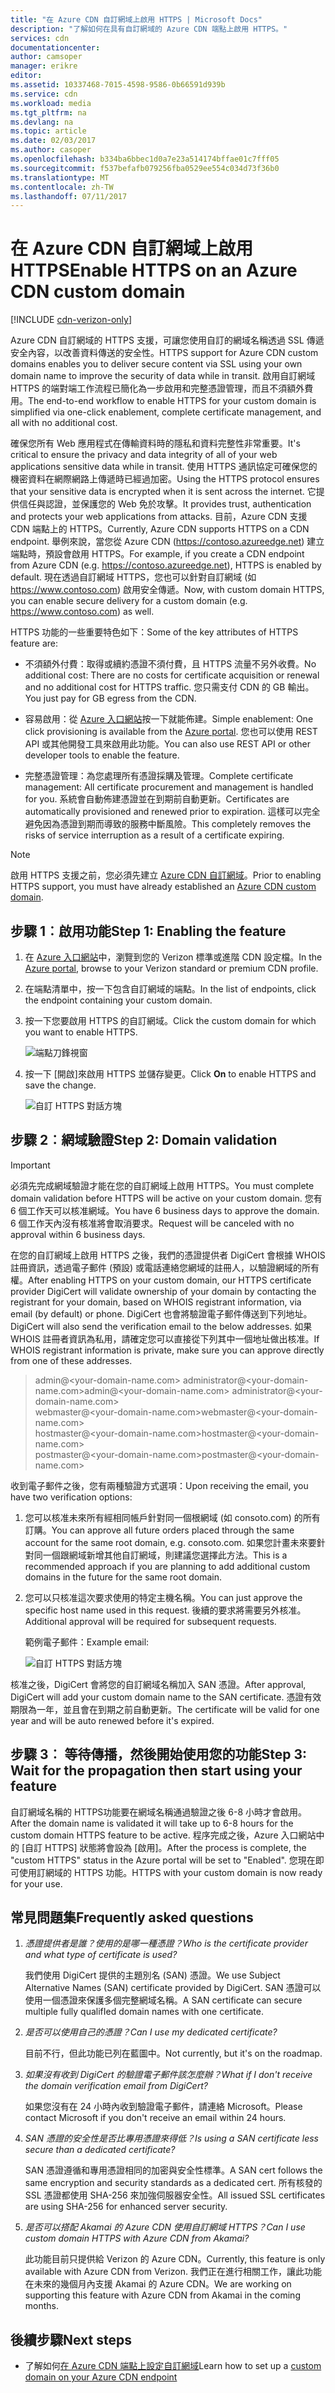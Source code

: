 ```yaml
---
title: "在 Azure CDN 自訂網域上啟用 HTTPS | Microsoft Docs"
description: "了解如何在具有自訂網域的 Azure CDN 端點上啟用 HTTPS。"
services: cdn
documentationcenter: 
author: camsoper
manager: erikre
editor: 
ms.assetid: 10337468-7015-4598-9586-0b66591d939b
ms.service: cdn
ms.workload: media
ms.tgt_pltfrm: na
ms.devlang: na
ms.topic: article
ms.date: 02/03/2017
ms.author: casoper
ms.openlocfilehash: b334ba6bbec1d0a7e23a514174bffae01c7fff05
ms.sourcegitcommit: f537befafb079256fba0529ee554c034d73f36b0
ms.translationtype: MT
ms.contentlocale: zh-TW
ms.lasthandoff: 07/11/2017
---
```

# <a name="enable-https-on-an-azure-cdn-custom-domain"></a><span data-ttu-id="7078a-103">在 Azure CDN 自訂網域上啟用 HTTPS</span><span class="sxs-lookup"><span data-stu-id="7078a-103">Enable HTTPS on an Azure CDN custom domain</span></span>

[!INCLUDE [cdn-verizon-only](../../includes/cdn-verizon-only.md)]

<span data-ttu-id="7078a-104">Azure CDN 自訂網域的 HTTPS 支援，可讓您使用自訂的網域名稱透過 SSL 傳遞安全內容，以改善資料傳送的安全性。</span><span class="sxs-lookup"><span data-stu-id="7078a-104">HTTPS support for Azure CDN custom domains enables you to deliver secure content via SSL using your own domain name to improve the security of data while in transit.</span></span> <span data-ttu-id="7078a-105">啟用自訂網域 HTTPS 的端對端工作流程已簡化為一步啟用和完整憑證管理，而且不須額外費用。</span><span class="sxs-lookup"><span data-stu-id="7078a-105">The end-to-end workflow to enable HTTPS for your custom domain is simplified via one-click enablement, complete certificate management, and all with no additional cost.</span></span>

<span data-ttu-id="7078a-106">確保您所有 Web 應用程式在傳輸資料時的隱私和資料完整性非常重要。</span><span class="sxs-lookup"><span data-stu-id="7078a-106">It's critical to ensure the privacy and data integrity of all of your web applications sensitive data while in transit.</span></span> <span data-ttu-id="7078a-107">使用 HTTPS 通訊協定可確保您的機密資料在網際網路上傳遞時已經過加密。</span><span class="sxs-lookup"><span data-stu-id="7078a-107">Using the HTTPS protocol ensures that your sensitive data is encrypted when it is sent across the internet.</span></span> <span data-ttu-id="7078a-108">它提供信任與認證，並保護您的 Web 免於攻擊。</span><span class="sxs-lookup"><span data-stu-id="7078a-108">It provides trust, authentication and protects your web applications from attacks.</span></span> <span data-ttu-id="7078a-109">目前，Azure CDN 支援 CDN 端點上的 HTTPS。</span><span class="sxs-lookup"><span data-stu-id="7078a-109">Currently, Azure CDN supports HTTPS on a CDN endpoint.</span></span> <span data-ttu-id="7078a-110">舉例來說，當您從 Azure CDN (https://contoso.azureedge.net) 建立端點時，預設會啟用 HTTPS。</span><span class="sxs-lookup"><span data-stu-id="7078a-110">For example, if you create a CDN endpoint from Azure CDN (e.g. https://contoso.azureedge.net), HTTPS is enabled by default.</span></span> <span data-ttu-id="7078a-111">現在透過自訂網域 HTTPS，您也可以針對自訂網域 (如 https://www.contoso.com) 啟用安全傳遞。</span><span class="sxs-lookup"><span data-stu-id="7078a-111">Now, with custom domain HTTPS, you can enable secure delivery for a custom domain (e.g. https://www.contoso.com) as well.</span></span> 

<span data-ttu-id="7078a-112">HTTPS 功能的一些重要特色如下：</span><span class="sxs-lookup"><span data-stu-id="7078a-112">Some of the key attributes of HTTPS feature are:</span></span>

- <span data-ttu-id="7078a-113">不須額外付費：取得或續約憑證不須付費，且 HTTPS 流量不另外收費。</span><span class="sxs-lookup"><span data-stu-id="7078a-113">No additional cost: There are no costs for certificate acquisition or renewal and no additional cost for HTTPS traffic.</span></span> <span data-ttu-id="7078a-114">您只需支付 CDN 的 GB 輸出。</span><span class="sxs-lookup"><span data-stu-id="7078a-114">You just pay for GB egress from the CDN.</span></span>

- <span data-ttu-id="7078a-115">容易啟用：從 [Azure 入口網站](https://portal.azure.com)按一下就能佈建。</span><span class="sxs-lookup"><span data-stu-id="7078a-115">Simple enablement: One click provisioning is available from the [Azure portal](https://portal.azure.com).</span></span> <span data-ttu-id="7078a-116">您也可以使用 REST API 或其他開發工具來啟用此功能。</span><span class="sxs-lookup"><span data-stu-id="7078a-116">You can also use REST API or other developer tools to enable the feature.</span></span>

- <span data-ttu-id="7078a-117">完整憑證管理：為您處理所有憑證採購及管理。</span><span class="sxs-lookup"><span data-stu-id="7078a-117">Complete certificate management: All certificate procurement and management is handled for you.</span></span> <span data-ttu-id="7078a-118">系統會自動佈建憑證並在到期前自動更新。</span><span class="sxs-lookup"><span data-stu-id="7078a-118">Certificates are automatically provisioned and renewed prior to expiration.</span></span> <span data-ttu-id="7078a-119">這樣可以完全避免因為憑證到期而導致的服務中斷風險。</span><span class="sxs-lookup"><span data-stu-id="7078a-119">This completely removes the risks of service interruption as a result of a certificate expiring.</span></span>

>[!NOTE] 
><span data-ttu-id="7078a-120">啟用 HTTPS 支援之前，您必須先建立 [Azure CDN 自訂網域](./cdn-map-content-to-custom-domain.md)。</span><span class="sxs-lookup"><span data-stu-id="7078a-120">Prior to enabling HTTPS support, you must have already established an [Azure CDN custom domain](./cdn-map-content-to-custom-domain.md).</span></span>

## <a name="step-1-enabling-the-feature"></a><span data-ttu-id="7078a-121">步驟 1︰啟用功能</span><span class="sxs-lookup"><span data-stu-id="7078a-121">Step 1: Enabling the feature</span></span> 

1. <span data-ttu-id="7078a-122">在 [Azure 入口網站](https://portal.azure.com)中，瀏覽到您的 Verizon 標準或進階 CDN 設定檔。</span><span class="sxs-lookup"><span data-stu-id="7078a-122">In the [Azure portal](https://portal.azure.com), browse to your Verizon standard or premium CDN profile.</span></span>

2. <span data-ttu-id="7078a-123">在端點清單中，按一下包含自訂網域的端點。</span><span class="sxs-lookup"><span data-stu-id="7078a-123">In the list of endpoints, click the endpoint containing your custom domain.</span></span>

3. <span data-ttu-id="7078a-124">按一下您要啟用 HTTPS 的自訂網域。</span><span class="sxs-lookup"><span data-stu-id="7078a-124">Click the custom domain for which you want to enable HTTPS.</span></span>

    ![端點刀鋒視窗](./media/cdn-custom-ssl/cdn-custom-domain.png)

4. <span data-ttu-id="7078a-126">按一下 [開啟]來啟用 HTTPS 並儲存變更。</span><span class="sxs-lookup"><span data-stu-id="7078a-126">Click **On** to enable HTTPS and save the change.</span></span>

    ![自訂 HTTPS 對話方塊](./media/cdn-custom-ssl/cdn-enable-custom-ssl.png)


## <a name="step-2-domain-validation"></a><span data-ttu-id="7078a-128">步驟 2︰網域驗證</span><span class="sxs-lookup"><span data-stu-id="7078a-128">Step 2: Domain validation</span></span>

>[!IMPORTANT] 
><span data-ttu-id="7078a-129">必須先完成網域驗證才能在您的自訂網域上啟用 HTTPS。</span><span class="sxs-lookup"><span data-stu-id="7078a-129">You must complete domain validation before HTTPS will be active on your custom domain.</span></span> <span data-ttu-id="7078a-130">您有 6 個工作天可以核准網域。</span><span class="sxs-lookup"><span data-stu-id="7078a-130">You have 6 business days to approve the domain.</span></span> <span data-ttu-id="7078a-131">6 個工作天內沒有核准將會取消要求。</span><span class="sxs-lookup"><span data-stu-id="7078a-131">Request will be canceled with no approval within 6 business days.</span></span>  

<span data-ttu-id="7078a-132">在您的自訂網域上啟用 HTTPS 之後，我們的憑證提供者 DigiCert 會根據 WHOIS 註冊資訊，透過電子郵件 (預設) 或電話連絡您網域的註冊人，以驗證網域的所有權。</span><span class="sxs-lookup"><span data-stu-id="7078a-132">After enabling HTTPS on your custom domain, our HTTPS certificate provider DigiCert will validate ownership of your domain by contacting the registrant for your domain, based on WHOIS registrant information, via email (by default) or phone.</span></span> <span data-ttu-id="7078a-133">DigiCert 也會將驗證電子郵件傳送到下列地址。</span><span class="sxs-lookup"><span data-stu-id="7078a-133">DigiCert will also send the verification email to the below addresses.</span></span> <span data-ttu-id="7078a-134">如果 WHOIS 註冊者資訊為私用，請確定您可以直接從下列其中一個地址做出核准。</span><span class="sxs-lookup"><span data-stu-id="7078a-134">If WHOIS registrant information is private, make sure you can approve directly from one of these addresses.</span></span>

><span data-ttu-id="7078a-135">admin@<your-domain-name.com> administrator@<your-domain-name.com></span><span class="sxs-lookup"><span data-stu-id="7078a-135">admin@<your-domain-name.com> administrator@<your-domain-name.com></span></span>  
><span data-ttu-id="7078a-136">webmaster@<your-domain-name.com></span><span class="sxs-lookup"><span data-stu-id="7078a-136">webmaster@<your-domain-name.com></span></span>  
><span data-ttu-id="7078a-137">hostmaster@<your-domain-name.com></span><span class="sxs-lookup"><span data-stu-id="7078a-137">hostmaster@<your-domain-name.com></span></span>  
><span data-ttu-id="7078a-138">postmaster@<your-domain-name.com></span><span class="sxs-lookup"><span data-stu-id="7078a-138">postmaster@<your-domain-name.com></span></span>


<span data-ttu-id="7078a-139">收到電子郵件之後，您有兩種驗證方式選項：</span><span class="sxs-lookup"><span data-stu-id="7078a-139">Upon receiving the email, you have two verification options:</span></span>

1. <span data-ttu-id="7078a-140">您可以核准未來所有經相同帳戶針對同一個根網域 (如 consoto.com) 的所有訂購。</span><span class="sxs-lookup"><span data-stu-id="7078a-140">You can approve all future orders placed through the same account for the same root domain, e.g. consoto.com.</span></span> <span data-ttu-id="7078a-141">如果您計畫未來要針對同一個跟網域新增其他自訂網域，則建議您選擇此方法。</span><span class="sxs-lookup"><span data-stu-id="7078a-141">This is a recommended approach if you are planning to add additional custom domains in the future for the same root domain.</span></span>
 
2. <span data-ttu-id="7078a-142">您可以只核准這次要求使用的特定主機名稱。</span><span class="sxs-lookup"><span data-stu-id="7078a-142">You can just approve the specific host name used in this request.</span></span> <span data-ttu-id="7078a-143">後續的要求將需要另外核准。</span><span class="sxs-lookup"><span data-stu-id="7078a-143">Additional approval will be required for subsequent requests.</span></span>

    <span data-ttu-id="7078a-144">範例電子郵件：</span><span class="sxs-lookup"><span data-stu-id="7078a-144">Example email:</span></span>
    
    ![自訂 HTTPS 對話方塊](./media/cdn-custom-ssl/domain-validation-email-example.png)

<span data-ttu-id="7078a-146">核准之後，DigiCert 會將您的自訂網域名稱加入 SAN 憑證。</span><span class="sxs-lookup"><span data-stu-id="7078a-146">After approval, DigiCert will add your custom domain name to the SAN certificate.</span></span> <span data-ttu-id="7078a-147">憑證有效期限為一年，並且會在到期之前自動更新。</span><span class="sxs-lookup"><span data-stu-id="7078a-147">The certificate will be valid for one year and will be auto renewed before it's expired.</span></span>

## <a name="step-3-wait-for-the-propagation-then-start-using-your-feature"></a><span data-ttu-id="7078a-148">步驟 3︰ 等待傳播，然後開始使用您的功能</span><span class="sxs-lookup"><span data-stu-id="7078a-148">Step 3: Wait for the propagation then start using your feature</span></span>

<span data-ttu-id="7078a-149">自訂網域名稱的 HTTPS功能要在網域名稱通過驗證之後 6-8 小時才會啟用。</span><span class="sxs-lookup"><span data-stu-id="7078a-149">After the domain name is validated it will take up to 6-8 hours for the custom domain HTTPS feature to be active.</span></span> <span data-ttu-id="7078a-150">程序完成之後，Azure 入口網站中的 [自訂 HTTPS] 狀態將會設為 [啟用]。</span><span class="sxs-lookup"><span data-stu-id="7078a-150">After the process is complete, the "custom HTTPS" status in the Azure portal will be set to "Enabled".</span></span> <span data-ttu-id="7078a-151">您現在即可使用訂網域的 HTTPS 功能。</span><span class="sxs-lookup"><span data-stu-id="7078a-151">HTTPS with your custom domain is now ready for your use.</span></span>

## <a name="frequently-asked-questions"></a><span data-ttu-id="7078a-152">常見問題集</span><span class="sxs-lookup"><span data-stu-id="7078a-152">Frequently asked questions</span></span>

1. <span data-ttu-id="7078a-153">*憑證提供者是誰？使用的是哪一種憑證？*</span><span class="sxs-lookup"><span data-stu-id="7078a-153">*Who is the certificate provider and what type of certificate is used?*</span></span>

    <span data-ttu-id="7078a-154">我們使用 DigiCert 提供的主題別名 (SAN) 憑證。</span><span class="sxs-lookup"><span data-stu-id="7078a-154">We use Subject Alternative Names (SAN) certificate provided by DigiCert.</span></span> <span data-ttu-id="7078a-155">SAN 憑證可以使用一個憑證來保護多個完整網域名稱。</span><span class="sxs-lookup"><span data-stu-id="7078a-155">A SAN certificate can secure multiple fully qualifIed domain names with one certificate.</span></span>

2. <span data-ttu-id="7078a-156">*是否可以使用自己的憑證？*</span><span class="sxs-lookup"><span data-stu-id="7078a-156">*Can I use my dedicated certificate?*</span></span>
    
    <span data-ttu-id="7078a-157">目前不行，但此功能已列在藍圖中。</span><span class="sxs-lookup"><span data-stu-id="7078a-157">Not currently, but it's on the roadmap.</span></span>

3. <span data-ttu-id="7078a-158">*如果沒有收到 DigiCert 的驗證電子郵件該怎麼辦？*</span><span class="sxs-lookup"><span data-stu-id="7078a-158">*What if I don't receive the domain verification email from DigiCert?*</span></span>

    <span data-ttu-id="7078a-159">如果您沒有在 24 小時內收到驗證電子郵件，請連絡 Microsoft。</span><span class="sxs-lookup"><span data-stu-id="7078a-159">Please contact Microsoft if you don't receive an email within 24 hours.</span></span>

4. <span data-ttu-id="7078a-160">*SAN 憑證的安全性是否比專用憑證來得低？*</span><span class="sxs-lookup"><span data-stu-id="7078a-160">*Is using a SAN certificate less secure than a dedicated certificate?*</span></span>
    
    <span data-ttu-id="7078a-161">SAN 憑證遵循和專用憑證相同的加密與安全性標準。</span><span class="sxs-lookup"><span data-stu-id="7078a-161">A SAN cert follows the same encryption and security standards as a dedicated cert.</span></span> <span data-ttu-id="7078a-162">所有核發的 SSL 憑證都使用 SHA-256 來加強伺服器安全性。</span><span class="sxs-lookup"><span data-stu-id="7078a-162">All issued SSL certificates are using SHA-256 for enhanced server security.</span></span>

5. <span data-ttu-id="7078a-163">*是否可以搭配 Akamai 的 Azure CDN 使用自訂網域 HTTPS？*</span><span class="sxs-lookup"><span data-stu-id="7078a-163">*Can I use custom domain HTTPS with Azure CDN from Akamai?*</span></span>

    <span data-ttu-id="7078a-164">此功能目前只提供給 Verizon 的 Azure CDN。</span><span class="sxs-lookup"><span data-stu-id="7078a-164">Currently, this feature is only available with Azure CDN from Verizon.</span></span> <span data-ttu-id="7078a-165">我們正在進行相關工作，讓此功能在未來的幾個月內支援 Akamai 的 Azure CDN。</span><span class="sxs-lookup"><span data-stu-id="7078a-165">We are working on supporting this feature with Azure CDN from Akamai in the coming months.</span></span>


## <a name="next-steps"></a><span data-ttu-id="7078a-166">後續步驟</span><span class="sxs-lookup"><span data-stu-id="7078a-166">Next steps</span></span>

- <span data-ttu-id="7078a-167">了解如何[在 Azure CDN 端點上設定自訂網域](./cdn-map-content-to-custom-domain.md)</span><span class="sxs-lookup"><span data-stu-id="7078a-167">Learn how to set up a [custom domain on your Azure CDN endpoint](./cdn-map-content-to-custom-domain.md)</span></span>


